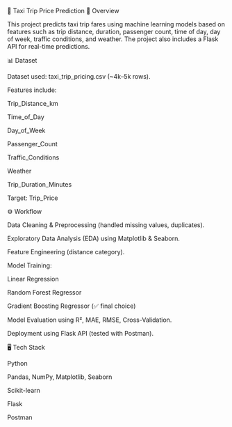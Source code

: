🚕 Taxi Trip Price Prediction
📖 Overview

This project predicts taxi trip fares using machine learning models based on features such as trip distance, duration, passenger count, time of day, day of week, traffic conditions, and weather.
The project also includes a Flask API for real-time predictions.

📊 Dataset

Dataset used: taxi_trip_pricing.csv (~4k–5k rows).

Features include:

Trip_Distance_km

Time_of_Day

Day_of_Week

Passenger_Count

Traffic_Conditions

Weather

Trip_Duration_Minutes

Target: Trip_Price

⚙️ Workflow

Data Cleaning & Preprocessing (handled missing values, duplicates).

Exploratory Data Analysis (EDA) using Matplotlib & Seaborn.

Feature Engineering (distance category).

Model Training:

Linear Regression

Random Forest Regressor

Gradient Boosting Regressor (✅ final choice)

Model Evaluation using R², MAE, RMSE, Cross-Validation.

Deployment using Flask API (tested with Postman).

🖥️ Tech Stack

Python

Pandas, NumPy, Matplotlib, Seaborn

Scikit-learn

Flask

Postman

